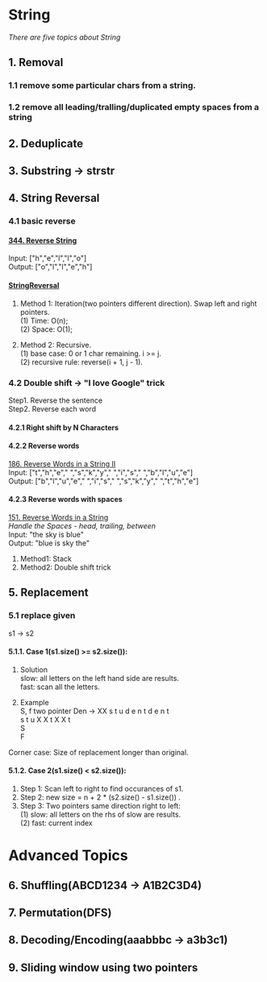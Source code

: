 # String 
*There are five topics about String*

## 1. Removal 
### 1.1 remove some particular chars from a string.
### 1.2 remove all leading/tralling/duplicated empty spaces from a string

## 2. Deduplicate


## 3. Substring -> strstr



## 4. String Reversal  

### 4.1 basic reverse   
#### [344. Reverse String](https://leetcode.com/problems/reverse-string/)    
Input: ["h","e","l","l","o"]   
Output: ["o","l","l","e","h"]    

#### [StringReversal](https://github.com/EhomeBurning/Leetcode_Java/blob/master/Tags/String/StringReversal.java)  
1. Method 1:   Iteration(two pointers different direction). Swap left and right pointers.          
(1) Time: O(n);     
(2) Space: O(1);  

2. Method 2: Recursive.   
(1) base case: 0 or 1 char remaining.  i >= j.     
(2) recursive rule: reverse(i + 1, j - 1).      

 
### 4.2 Double shift -> "I love Google" trick
Step1. Reverse the sentence    
Step2. Reverse each word    
#### 4.2.1 Right shift by N Characters  


#### 4.2.2 Reverse words
[186. Reverse Words in a String II](https://leetcode.com/problems/reverse-words-in-a-string-ii/)   
Input:  ["t","h","e"," ","s","k","y"," ","i","s"," ","b","l","u","e"]  
Output: ["b","l","u","e"," ","i","s"," ","s","k","y"," ","t","h","e"]  

#### 4.2.3 Reverse words with spaces 
[151. Reverse Words in a String](https://leetcode.com/problems/reverse-words-in-a-string/)     
*Handle the Spaces - head, trailing, between*  
Input: "the sky is blue"  
Output: "blue is sky the"  
1. Method1: Stack  
2. Method2: Double shift trick    
 







## 5. Replacement  
### 5.1 replace given 
s1 -> s2   
#### 5.1.1. Case 1(s1.size() >= s2.size()):     
1. Solution     
slow: all letters on the left hand side are results.   
fast: scan all the letters.   

2. Example   
S, f  two pointer 
Den -> XX 
s   t   u  d  e  n  t  d  e n t   
s   t   u  X  X t   X X  t   
                            S   
                                F    

Corner case: Size of replacement longer than original.     

#### 5.1.2. Case 2(s1.size() < s2.size()):   
1. Step 1: Scan left to right to find occurances of s1.  
2. Step 2: new size = n + 2 * (s2.size() - s1.size()) .    
3. Step 3: Two pointers same direction right to left:     
(1) slow: all letters on the rhs of slow are results.  
(2) fast: current index   


# Advanced Topics 
## 6. Shuffling(ABCD1234 -> A1B2C3D4)  



## 7. Permutation(DFS)   


## 8. Decoding/Encoding(aaabbbc -> a3b3c1)  



## 9. Sliding window using two pointers   







